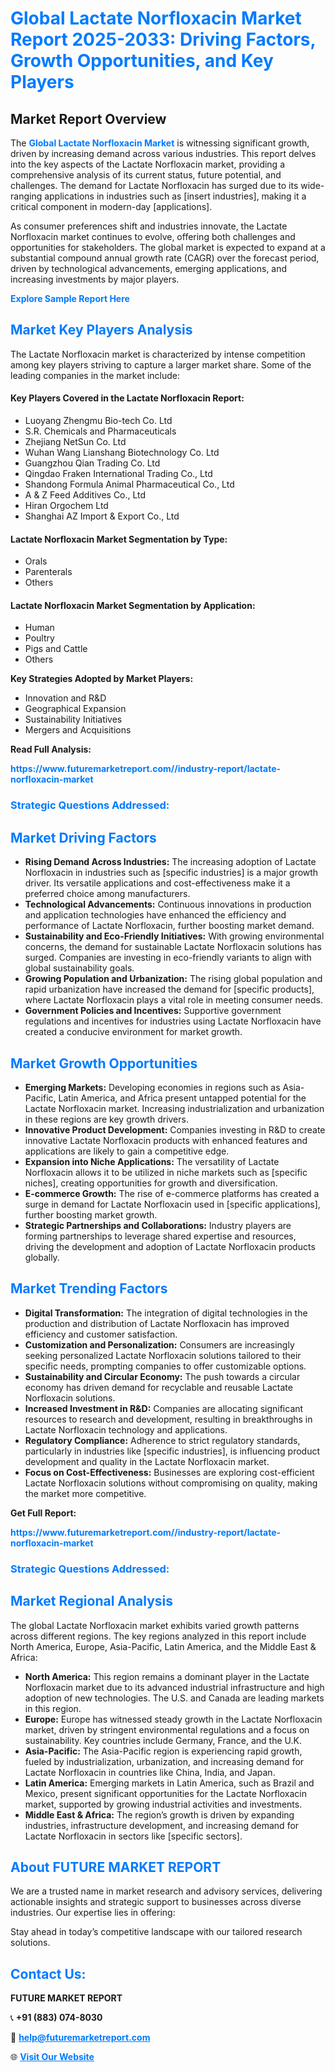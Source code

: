 <h1 style="color: #007BFF;">Global Lactate Norfloxacin Market Report 2025-2033: Driving Factors, Growth Opportunities, and Key Players</h1>

<section id="overview">
<h2>Market Report Overview</h2>
<p>The <a href="https://www.futuremarketreport.com//industry-report/lactate-norfloxacin-market" style="color: #007BFF; text-decoration: none;"><strong>Global Lactate Norfloxacin Market</strong></a> is witnessing significant growth, driven by increasing demand across various industries. This report delves into the key aspects of the Lactate Norfloxacin market, providing a comprehensive analysis of its current status, future potential, and challenges. The demand for Lactate Norfloxacin has surged due to its wide-ranging applications in industries such as [insert industries], making it a critical component in modern-day [applications].</p>
<p>As consumer preferences shift and industries innovate, the Lactate Norfloxacin market continues to evolve, offering both challenges and opportunities for stakeholders. The global market is expected to expand at a substantial compound annual growth rate (CAGR) over the forecast period, driven by technological advancements, emerging applications, and increasing investments by major players.</p>
</section>

<section id="overview">
<p><a href="https://www.futuremarketreport.com//request-sample/reportId=47504" style="color: #007BFF; text-decoration: none;"><strong>Explore Sample Report Here</strong></a></p>
</section>

<section id="key-players">
<h2 style="color: #007BFF;">Market Key Players Analysis</h2>
<p>The Lactate Norfloxacin market is characterized by intense competition among key players striving to capture a larger market share. Some of the leading companies in the market include:</p>
<h4>Key Players Covered in the Lactate Norfloxacin Report:</h4>
<ul><li>Luoyang Zhengmu Bio-tech Co. Ltd</li><li>S.R. Chemicals and Pharmaceuticals</li><li>Zhejiang NetSun Co. Ltd</li><li>Wuhan Wang Lianshang Biotechnology Co. Ltd</li><li>Guangzhou Qian Trading Co. Ltd</li><li>Qingdao Fraken International Trading Co., Ltd</li><li>Shandong Formula Animal Pharmaceutical Co., Ltd</li><li>A &amp; Z Feed Additives Co., Ltd</li><li>Hiran Orgochem Ltd</li><li>Shanghai AZ Import &amp; Export Co., Ltd</li></ul>
<h4>Lactate Norfloxacin Market Segmentation by Type:</h4>
<ul><li>Orals</li><li>Parenterals</li><li>Others</li></ul>

<h4>Lactate Norfloxacin Market Segmentation by Application:</h4>
<ul><li>Human</li><li>Poultry</li><li>Pigs and Cattle</li><li>Others</li></ul>
<p><strong>Key Strategies Adopted by Market Players:</strong></p>
<ul>
<li>Innovation and R&D</li>
<li>Geographical Expansion</li>
<li>Sustainability Initiatives</li>
<li>Mergers and Acquisitions</li>
</ul>
</section>

<section>
<p><strong>Read Full Analysis: </strong></p><a href="https://www.futuremarketreport.com//industry-report/lactate-norfloxacin-market" style="color: #007BFF; text-decoration: none;"><strong>https://www.futuremarketreport.com//industry-report/lactate-norfloxacin-market</strong></a>
<h3 style="color: #007BFF;">Strategic Questions Addressed:</h3>
</section>

<section id="driving-factors">
<h2 style="color: #007BFF;">Market Driving Factors</h2>
<ul>
<li><strong>Rising Demand Across Industries:</strong> The increasing adoption of Lactate Norfloxacin in industries such as [specific industries] is a major growth driver. Its versatile applications and cost-effectiveness make it a preferred choice among manufacturers.</li>
<li><strong>Technological Advancements:</strong> Continuous innovations in production and application technologies have enhanced the efficiency and performance of Lactate Norfloxacin, further boosting market demand.</li>
<li><strong>Sustainability and Eco-Friendly Initiatives:</strong> With growing environmental concerns, the demand for sustainable Lactate Norfloxacin solutions has surged. Companies are investing in eco-friendly variants to align with global sustainability goals.</li>
<li><strong>Growing Population and Urbanization:</strong> The rising global population and rapid urbanization have increased the demand for [specific products], where Lactate Norfloxacin plays a vital role in meeting consumer needs.</li>
<li><strong>Government Policies and Incentives:</strong> Supportive government regulations and incentives for industries using Lactate Norfloxacin have created a conducive environment for market growth.</li>
</ul>
</section>

<section id="growth-opportunities">
<h2 style="color: #007BFF;">Market Growth Opportunities</h2>
<ul>
<li><strong>Emerging Markets:</strong> Developing economies in regions such as Asia-Pacific, Latin America, and Africa present untapped potential for the Lactate Norfloxacin market. Increasing industrialization and urbanization in these regions are key growth drivers.</li>
<li><strong>Innovative Product Development:</strong> Companies investing in R&D to create innovative Lactate Norfloxacin products with enhanced features and applications are likely to gain a competitive edge.</li>
<li><strong>Expansion into Niche Applications:</strong> The versatility of Lactate Norfloxacin allows it to be utilized in niche markets such as [specific niches], creating opportunities for growth and diversification.</li>
<li><strong>E-commerce Growth:</strong> The rise of e-commerce platforms has created a surge in demand for Lactate Norfloxacin used in [specific applications], further boosting market growth.</li>
<li><strong>Strategic Partnerships and Collaborations:</strong> Industry players are forming partnerships to leverage shared expertise and resources, driving the development and adoption of Lactate Norfloxacin products globally.</li>
</ul>
</section>

<section id="trending-factors">
<h2 style="color: #007BFF;">Market Trending Factors</h2>
<ul>
<li><strong>Digital Transformation:</strong> The integration of digital technologies in the production and distribution of Lactate Norfloxacin has improved efficiency and customer satisfaction.</li>
<li><strong>Customization and Personalization:</strong> Consumers are increasingly seeking personalized Lactate Norfloxacin solutions tailored to their specific needs, prompting companies to offer customizable options.</li>
<li><strong>Sustainability and Circular Economy:</strong> The push towards a circular economy has driven demand for recyclable and reusable Lactate Norfloxacin solutions.</li>
<li><strong>Increased Investment in R&D:</strong> Companies are allocating significant resources to research and development, resulting in breakthroughs in Lactate Norfloxacin technology and applications.</li>
<li><strong>Regulatory Compliance:</strong> Adherence to strict regulatory standards, particularly in industries like [specific industries], is influencing product development and quality in the Lactate Norfloxacin market.</li>
<li><strong>Focus on Cost-Effectiveness:</strong> Businesses are exploring cost-efficient Lactate Norfloxacin solutions without compromising on quality, making the market more competitive.</li>
</ul>
</section>

<section>
<p><strong>Get Full Report: </strong></p><a href="https://www.futuremarketreport.com//industry-report/lactate-norfloxacin-market" style="color: #007BFF; text-decoration: none;"><strong>https://www.futuremarketreport.com//industry-report/lactate-norfloxacin-market</strong></a>
<h3 style="color: #007BFF;">Strategic Questions Addressed:</h3>
</section>


<section id="regional-analysis">
<h2 style="color: #007BFF;">Market Regional Analysis</h2>
<p>The global Lactate Norfloxacin market exhibits varied growth patterns across different regions. The key regions analyzed in this report include North America, Europe, Asia-Pacific, Latin America, and the Middle East & Africa:</p>
<ul>
<li><strong>North America:</strong> This region remains a dominant player in the Lactate Norfloxacin market due to its advanced industrial infrastructure and high adoption of new technologies. The U.S. and Canada are leading markets in this region.</li>
<li><strong>Europe:</strong> Europe has witnessed steady growth in the Lactate Norfloxacin market, driven by stringent environmental regulations and a focus on sustainability. Key countries include Germany, France, and the U.K.</li>
<li><strong>Asia-Pacific:</strong> The Asia-Pacific region is experiencing rapid growth, fueled by industrialization, urbanization, and increasing demand for Lactate Norfloxacin in countries like China, India, and Japan.</li>
<li><strong>Latin America:</strong> Emerging markets in Latin America, such as Brazil and Mexico, present significant opportunities for the Lactate Norfloxacin market, supported by growing industrial activities and investments.</li>
<li><strong>Middle East & Africa:</strong> The region’s growth is driven by expanding industries, infrastructure development, and increasing demand for Lactate Norfloxacin in sectors like [specific sectors].</li>
</ul>
</section>

<footer>
<h2 style="color: #007BFF;">About FUTURE MARKET REPORT</h2>
<p>We are a trusted name in market research and advisory services, delivering actionable insights and strategic support to businesses across diverse industries. Our expertise lies in offering:</p>

<p>Stay ahead in today’s competitive landscape with our tailored research solutions.</p>

<h2 style="color: #007BFF;">Contact Us:</h2>
<p><strong>FUTURE MARKET REPORT</strong></p>
<p>📞 <strong>+91 (883) 074-8030</strong></p>
<p>📧 <strong><a href="mailto:help@futuremarketreport.com" style="color: #007BFF;">help@futuremarketreport.com</a></strong></p>
<p>🌐 <strong><a href="https://www.futuremarketreport.com/" style="color: #007BFF;">Visit Our Website</a></strong></p>
</footer>